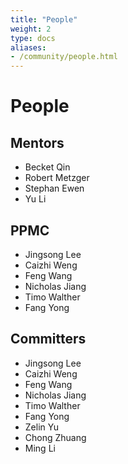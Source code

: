 ```yaml
---
title: "People"
weight: 2
type: docs
aliases:
- /community/people.html
---
```

<!--
Licensed to the Apache Software Foundation (ASF) under one
or more contributor license agreements.  See the NOTICE file
distributed with this work for additional information
regarding copyright ownership.  The ASF licenses this file
to you under the Apache License, Version 2.0 (the
"License"); you may not use this file except in compliance
with the License.  You may obtain a copy of the License at

  http://www.apache.org/licenses/LICENSE-2.0

Unless required by applicable law or agreed to in writing,
software distributed under the License is distributed on an
"AS IS" BASIS, WITHOUT WARRANTIES OR CONDITIONS OF ANY
KIND, either express or implied.  See the License for the
specific language governing permissions and limitations
under the License.
-->

# People

## Mentors

* Becket Qin
* Robert Metzger
* Stephan Ewen
* Yu Li

## PPMC

* Jingsong Lee
* Caizhi Weng
* Feng Wang
* Nicholas Jiang
* Timo Walther
* Fang Yong

## Committers

* Jingsong Lee
* Caizhi Weng
* Feng Wang
* Nicholas Jiang
* Timo Walther
* Fang Yong
* Zelin Yu
* Chong Zhuang
* Ming Li
